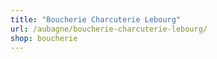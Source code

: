 ```yaml
---
title: "Boucherie Charcuterie Lebourg"
url: /aubagne/boucherie-charcuterie-lebourg/
shop: boucherie
---
```

